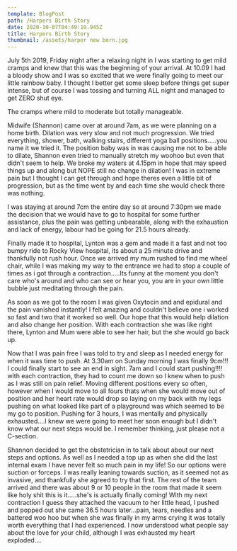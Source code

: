 ```yaml
---
template: BlogPost
path: /Harpers Birth Story
date: 2020-10-07T04:49:19.945Z
title: Harpers Birth Story
thumbnail: /assets/harper new born.jpg
---
```

July 5th 2019, Friday night after a relaxing night in I was starting to get mild cramps and knew that this was the beginning of your arrival.  At 10.09 I had a bloody show and I was so excited that we were finally going to meet our little rainbow baby.  I thought I better get some sleep before things get super intense, but of course I was tossing and turning ALL night and managed to get ZERO shut eye.  

The cramps where mild to moderate but totally manageable.

Midwife (Shannon) came over at around 7am, as we were planning on a home birth. Dilation was very slow and not much progression.  We tried everything, shower, bath, walking stairs, different yoga ball positions.....you name it we tried it.  The position baby was in was causing me not to be able to dilate, Shannon even tried to manually stretch my woohoo but even that didn't seem to help.  We broke my waters at 4.15pm in hope that may speed things up and along but NOPE still no change in dilation!  I was in extreme pain but I thought I can get through and hope theres even a little bit of progression, but as the time went by and each time she would check there was nothing.

I was staying at around 7cm the entire day so at around 7:30pm we made the decision that we would have to go to hospital for some further assistance, plus the pain was getting unbearable, along with the exhaustion and lack of energy, labour had be going for 21.5 hours already.

Finally made it to hospital, Lynton was a gem and made it a fast and not too bumpy ride to Rocky View hospital, its about a 25 minute drive and thankfully not rush hour.  Once we arrived my mum rushed to find me wheel chair, while I was making my way to the entrance we had to stop a couple of times as i got through a contraction.....Its funny at the moment you don't care who's around and who can see or hear you, you are in your own little bubble just meditating through the pain.  

As soon as we got to the room I was given Oxytocin and and epidural and the pain vanished instantly!  I felt amazing and couldn't believe one i worked so fast and two that it worked so well.  Our hope that this would help dilation and also change her position.  With each contraction she was like right there, Lynton and Mum were able to see her hair, but the she would go back up.  

Now that I was pain free I was told to try and sleep as I needed energy for when it was time to push.  At 3.30am on Sunday morning I was finally 9cm!!! I could finally start to see an end in sight.  7am and I could start pushing!!!! with each contraction, they had to count me down so I knew when to push as I was still on pain relief.  Moving different positions every so often, however when I would move to all fours thats when she would move out of position and her heart rate would drop so laying on my back with my legs pushing on what looked like part of a playground was which seemed to be my go to position.  Pushing for 3 hours, I was mentally and physically exhausted....I knew we were going to meet her soon enough but I didn't know what our next steps would be.  I remember thinking, just please not a C-section.  

Shannon decided to get the obstetrician in to talk about about our next steps and options.  As well as I needed a top up as when she did the last internal exam I have never felt so much pain in my life!  So our options were suction or forceps.  I was really leaning towards suction, as it seemed not as invasive, and thankfully she agreed to try that first.  The rest of the team arrived and there was about 9 or 10 people in the room that made it seem like holy shit this is it.....she's is actually finally coming!  With my next contraction I guess they attached the vacuum to her little head, I pushed and popped out she came 36.5 hours later...pain, tears, needles and a battered woo hoo but when she was finally in my arms crying it was totally worth everything that I had experienced.  I now understood what people say about the love for your child, although I was exhausted my heart exploded....
